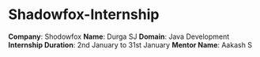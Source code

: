 # Shadowfox-Internship
**Company**: Shodowfox
**Name**: Durga SJ
**Domain**: Java Development
**Internship Duration**: 2nd January to 31st January
**Mentor Name**: Aakash S
